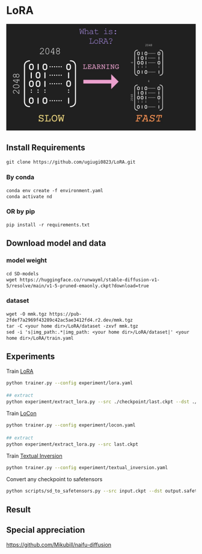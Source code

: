 # LoRA

<p align="center"><img src="./png/lora-model.jpg" alt="model">

## Install Requirements
```
git clone https://github.com/ugiugi0823/LoRA.git
```

### By conda
```
conda env create -f environment.yaml
conda activate nd
```
### OR by pip
```
pip install -r requirements.txt
```


## Download model and data
### model weight
```
cd SD-models
wget https://huggingface.co/runwayml/stable-diffusion-v1-5/resolve/main/v1-5-pruned-emaonly.ckpt?download=true
```
### dataset
```
wget -O mmk.tgz https://pub-2fdef7a2969f43289c42ac5ae3412fd4.r2.dev/mmk.tgz
tar -C <your home dir>/LoRA/dataset -zxvf mmk.tgz
sed -i 's|img_path:.*|img_path: <your home dir>/LoRA/dataset|' <your home dir>/LoRA/train.yaml
```


## Experiments

Train [LoRA](https://arxiv.org/abs/2106.09685)

```bash
python trainer.py --config experiment/lora.yaml

## extract 
python experiment/extract_lora.py --src ./checkpoint/last.ckpt --dst ./lora/last.ckpt
```

Train [LoCon](https://github.com/KohakuBlueleaf/LoCon)

```bash
python trainer.py --config experiment/locon.yaml

## extract 
python experiment/extract_lora.py --src last.ckpt
```

Train [Textual Inversion](https://textual-inversion.github.io)

```bash
python trainer.py --config experiment/textual_inversion.yaml
```

Convert any checkpoint to safetensors
```bash
python scripts/sd_to_safetensors.py --src input.ckpt --dst output.safetensors
```


## Result


## Special appreciation
https://github.com/Mikubill/naifu-diffusion


